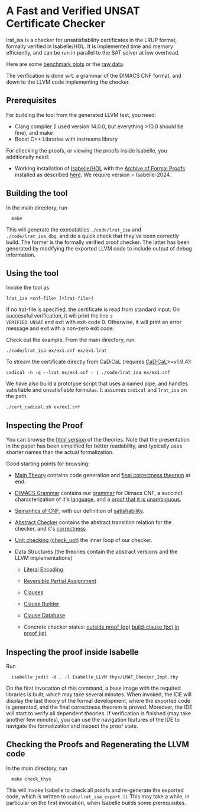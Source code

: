 # A Fast and Verified UNSAT Certificate Checker

lrat_isa is a checker for unsatisfiability certificates in the LRUP format, formally verified in Isabelle/HOL.
It is implemented time and memory efficiently, and can be run in parallel to the SAT solver at low overhead.

Here are some [benchmark plots](plots/README.md) or the [raw data](benchmark_data).


The verification is done wrt. a grammar of the DIMACS CNF format, and down to the LLVM code implementing the checker.

## Prerequisites
  For building the tool from the generated LLVM test, you need:

  * Clang compiler (I used version 14.0.0, but everything >10.0 should be fine), and make
  * Boost C++ Libraries with iostreams library

  For checking the proofs, or viewing the proofs inside Isabelle, you additionally need:

  * Working installation of [Isabelle/HOL](https://isabelle.in.tum.de) with the [Archive of Formal Proofs](https://www.isa-afp.org) installed
    as described [here](https://www.isa-afp.org/using.shtml). We require version = Isabelle-2024.


## Building the tool
  In the main directory, run

      make

  This will generate the executables `./code/lrat_isa` and `./code/lrat_isa_dbg`, and do a quick check that they've been correctly build.
  The former is the formally verified proof checker.
  The latter has been generated by modifying the exported LLVM code to include output of debug information.

## Using the tool
  Invoke the tool as

    lrat_isa <cnf-file> [<lrat-file>]

  If no lrat-file is specified, the certificate is read from standard input.
  On successful verification, it will print the line <code>s VERIFIED UNSAT</code> and exit with exit-code 0.
  Otherwise, it will print an error message and exit with a non-zero exit code.

  Check out the example. From the main directory, run:

    ./code/lrat_isa ex/ex1.cnf ex/ex1.lrat

  To stream the certificate directly from CaDiCaL (requires [CaDiCaL](https://github.com/arminbiere/cadical)>=v1.9.4):

    cadical -n -q --lrat ex/ex1.cnf - | ./code/lrat_isa ex/ex1.cnf

  We have also build a prototype script that uses a named pipe, and handles satisfiable and unsatisfiable formulas.
  It assumes <code>cadical</code> and <code>lrat_isa</code> on the path.

    ./cert_cadical.sh ex/ex1.cnf



## Inspecting the Proof
  You can browse the [html version](https://lammich.github.io/lrat_isa/Unsorted/lrat_isa/index.html) of the theories.
  Note that the presentation in the paper has been simplified for better readability, and typically uses shorter names than the actual formalization.

  Good starting points for browsing:

  * [Main Theory](https://lammich.github.io/lrat_isa/Unsorted/lrat_isa/LRAT_Checker_Impl.html) contains code generation and [final correctness theorem](https://lammich.github.io/lrat_isa/Unsorted/lrat_isa/LRAT_Checker_Impl.html#LRAT_Checker_Impl.lrat_checker_correct|fact) at end.

  * [DIMACS Grammar](https://lammich.github.io/lrat_isa/Unsorted/lrat_isa/CNF_Grammar.html) contains our [grammar](https://lammich.github.io/lrat_isa/Unsorted/lrat_isa/CNF_Grammar.html#CNF_Grammar.cnf_dimacs|const) for Dimacs CNF, a succinct characterization of it's [language](https://lammich.github.io/lrat_isa/Unsorted/lrat_isa/CNF_Grammar.html#CNF_Grammar.dimacs_reg_language|fact), and a [proof that it is unambiguous](https://lammich.github.io/lrat_isa/Unsorted/lrat_isa/CNF_Grammar.html#CNF_Grammar.unamb_dimacs|fact).

  * [Semantics of CNF](https://lammich.github.io/lrat_isa/Unsorted/lrat_isa/SAT_Basic.html), with our definition of [satisfiability](https://lammich.github.io/lrat_isa/Unsorted/lrat_isa/SAT_Basic.html#SAT_Basic.sat|const).

  * [Abstract Checker](https://lammich.github.io/lrat_isa/Unsorted/lrat_isa/Relaxed_Assignment.html#Relaxed_Assignment.checker_state|type) contains the abstract transition relation for the checker, and it's [correctness](https://lammich.github.io/lrat_isa/Unsorted/lrat_isa/Relaxed_Assignment.html#Relaxed_Assignment.checker_trans_rtrancl_unsatI|thm)

  * [Unit checking (check_uot)](https://lammich.github.io/lrat_isa/Unsorted/lrat_isa/LRAT_Checker_Impl.html#LRAT_Checker_Impl.cdb_check_uot|const) the inner loop of our checker.

  * Data Structures (the theories contain the abstract versions and the LLVM implementations)
    * [Literal Encoding](https://lammich.github.io/lrat_isa/Unsorted/lrat_isa/DS_Unsigned_Literal.html)
    * [Reversible Partial Assignment](https://lammich.github.io/lrat_isa/Unsorted/lrat_isa/DS_Reversible_Assignment.html)
    * [Clauses](https://lammich.github.io/lrat_isa/Unsorted/lrat_isa/DS_Clause.html)
    * [Clause Builder](https://lammich.github.io/lrat_isa/Unsorted/lrat_isa/DS_Clause_Builder.html)
    * [Clause Database](https://lammich.github.io/lrat_isa/Unsorted/lrat_isa/DS_Clause_Database.html)

    * Concrete checker states:
      [outside proof (op)](https://lammich.github.io/lrat_isa/Unsorted/lrat_isa/LRAT_Checker_Impl.html#LRAT_Checker_Impl.checker_state_out_proof|type)
      [build-clause (bc)](https://lammich.github.io/lrat_isa/Unsorted/lrat_isa/LRAT_Checker_Impl.html#LRAT_Checker_Impl.checker_state_build_lemma|type)
      [in proof (ip)](https://lammich.github.io/lrat_isa/Unsorted/lrat_isa/LRAT_Checker_Impl.html#LRAT_Checker_Impl.checker_state_in_proof|type)



## Inspecting the proof inside Isabelle
  Run

      isabelle jedit -d . -l Isabelle_LLVM thys/LRAT_Checker_Impl.thy

  On the first invocation of this command, a base image with the required libraries is built, which may take several minutes.
  When invoked, the IDE will display the last theory of the formal development, where the exported code is generated, and the final correctness theorem is proved.
  Moreover, the IDE will start to verify all dependent theories. If verification is finished (may take another few minutes),
  you can use the navigation features of the IDE to navigate the formalization and inspect the proof state.


## Checking the Proofs and Regenerating the LLVM code
  In the main directory, run

      make check_thys

  This will invoke Isabelle to check all proofs and re-generate the exported code, which is written to `code/lrat_isa_export.ll` This may take a while, in particular on the first invocation, when Isabelle builds some prerequisites.



